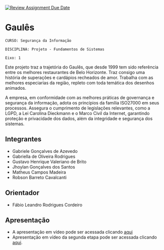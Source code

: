 [![Review Assignment Due Date](https://classroom.github.com/assets/deadline-readme-button-22041afd0340ce965d47ae6ef1cefeee28c7c493a6346c4f15d667ab976d596c.svg)](https://classroom.github.com/a/m98LfJT-)
# Gaulês

`CURSO: Segurança da Informação`

`DISCIPLINA: Projeto - Fundamentos de Sistemas`

`Eixo: 1`

Este projeto traz a trajetória do Gaulês, que desde 1999 tem sido referência entre os melhores restaurantes de Belo Horizonte. Traz consigo uma história de superações e cardápios recheados de amor. Trabalha com as melhores especiarias da região, repleto com toda temática dos desenhos animados.

A empresa, em conformidade com as melhores práticas de governança e segurança da informação, adota os princípios da família ISO27000 em seus processos. Assegura o cumprimento de legislações relevantes, como a LGPD, a Lei Carolina Dieckmann e o Marco Civil da Internet, garantindo proteção e privacidade dos dados, além da integridade e segurança dos sistemas.

## Integrantes

* Gabriele Gonçalves de Azevedo
* Gabriella de Oliveira Rodrigues
* Gustavo Henrique Valeriano de Brito
* Jhoylan Gonçalves dos Santos
* Matheus Campos Madeira
* Robson Barreto Cavalcanti

## Orientador

* Fábio Leandro Rodrigues Cordeiro

## Apresentação

* A apresentação em vídeo pode ser acessada clicando [aqui](https://www.youtube.com/watch?v=9c4cIvjVJRI)
* Apresentação em vídeo da segunda etapa pode ser acessada clicando  [aqui](https://drive.google.com/drive/folders/1wGLk_9j2-kdd7IrVp0OMlaAVARdvCckh?usp=sharing).
